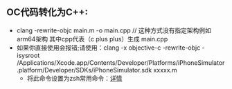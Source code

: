 ## OC代码转化为C++:
- clang -rewrite-objc main.m -o main.cpp // 这种方式没有指定架构例如arm64架构 其中cpp代表（c plus plus）生成 main.cpp
- 如果你直接使用会报错;请使用：clang -x objective-c -rewrite-objc -isysroot /Applications/Xcode.app/Contents/Developer/Platforms/iPhoneSimulator.platform/Developer/SDKs/iPhoneSimulator.sdk xxxxx.m
  - 将此命令设置为zsh常用命令：[详情](https://www.jianshu.com/p/43a09727eb2c)

